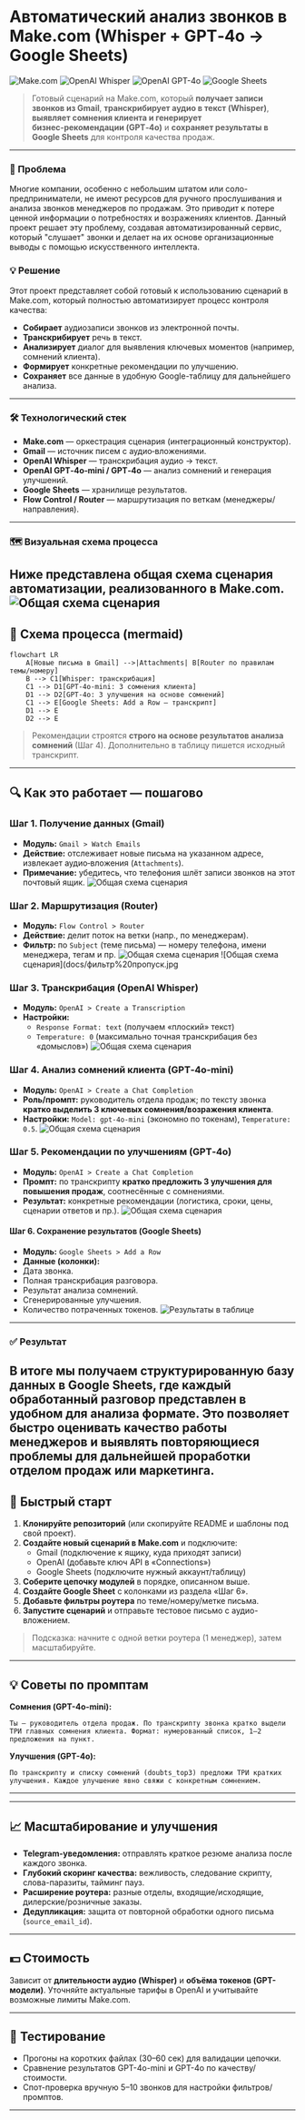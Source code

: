 # Автоматический анализ звонков в Make.com (Whisper + GPT‑4o → Google Sheets)
![Make.com](https://img.shields.io/badge/Platform-Make.com-6d5efc?logo=make&logoColor=white)
![OpenAI Whisper](https://img.shields.io/badge/OpenAI-Whisper-412991?logo=openai&logoColor=white)
![OpenAI GPT-4o](https://img.shields.io/badge/OpenAI-GPT--4o-412991?logo=openai&logoColor=white)
![Google Sheets](https://img.shields.io/badge/Google%20Sheets-Data%20Storage-34a853?logo=googlesheets&logoColor=white)

> Готовый сценарий на Make.com, который **получает записи звонков из Gmail**, **транскрибирует аудио в текст (Whisper)**, **выявляет сомнения клиента и генерирует бизнес‑рекомендации (GPT‑4o)** и **сохраняет результаты в Google Sheets** для контроля качества продаж.
---- 
### 🎯 Проблема 
Многие компании, особенно с небольшим штатом или соло-предприниматели, не имеют ресурсов для ручного прослушивания и анализа звонков менеджеров по продажам. Это приводит к потере ценной информации о потребностях и возражениях клиентов. Данный проект решает эту проблему, создавая автоматизированный сервис, который "слушает" звонки и делает на их основе организационные выводы с помощью искусственного интеллекта. 
### 💡 Решение 
Этот проект представляет собой готовый к использованию сценарий в Make.com, который полностью автоматизирует процесс контроля качества: 
* **Собирает** аудиозаписи звонков из электронной почты. 
* **Транскрибирует** речь в текст. 
* **Анализирует** диалог для выявления ключевых моментов (например, сомнений клиента). 
* **Формирует** конкретные рекомендации по улучшению. 
* **Сохраняет** все данные в удобную Google-таблицу для дальнейшего анализа. 
---- 
### 🛠️ Технологический стек 
- **Make.com** — оркестрация сценария (интеграционный конструктор).
- **Gmail** — источник писем с аудио‑вложениями.
- **OpenAI Whisper** — транскрибация аудио → текст.
- **OpenAI GPT‑4o‑mini / GPT‑4o** — анализ сомнений и генерация улучшений.
- **Google Sheets** — хранилище результатов.
- **Flow Control / Router** — маршрутизация по веткам (менеджеры/направления).
--- 
### 🗺️ Визуальная схема процесса 
Ниже представлена общая схема сценария автоматизации, реализованного в Make.com.
![Общая схема сценария](docs/общая%20схема.jpg)
---

## 🧭 Схема процесса (mermaid)
```mermaid
flowchart LR
    A[Новые письма в Gmail] -->|Attachments| B[Router по правилам темы/номеру]
    B --> C1[Whisper: транскрибация]
    C1 --> D1[GPT-4o-mini: 3 сомнения клиента]
    D1 --> D2[GPT-4o: 3 улучшения на основе сомнений]
    C1 --> E[Google Sheets: Add a Row — транскрипт]
    D1 --> E
    D2 --> E
```
> Рекомендации строятся **строго на основе результатов анализа сомнений** (Шаг 4). Дополнительно в таблицу пишется исходный транскрипт.

---


## 🔍 Как это работает — пошагово

### Шаг 1. Получение данных (Gmail)
- **Модуль:** `Gmail > Watch Emails`  
- **Действие:** отслеживает новые письма на указанном адресе, извлекает аудио‑вложения (`Attachments`).  
- **Примечание:** убедитесь, что телефония шлёт записи звонков на этот почтовый ящик.
![Общая схема сценария](docs/Извлечение%20из%20письма.jpg)

### Шаг 2. Маршрутизация (Router)
- **Модуль:** `Flow Control > Router`  
- **Действие:** делит поток на ветки (напр., по менеджерам).  
- **Фильтр:** по `Subject` (теме письма) — номеру телефона, имени менеджера, тегам и пр.
![Общая схема сценария](docs/фильтр%20блок.jpg)
![Общая схема сценария](docs/фильтр%20пропуск.jpg

### Шаг 3. Транскрибация (OpenAI Whisper)
- **Модуль:** `OpenAI > Create a Transcription`  
- **Настройки:**  
  - `Response Format: text` (получаем «плоский» текст)  
  - `Temperature: 0` (максимально точная транскрибация без «домыслов»)
![Общая схема сценария](docs/транскрибация.jpg)

### Шаг 4. Анализ сомнений клиента (GPT‑4o‑mini)
- **Модуль:** `OpenAI > Create a Chat Completion`  
- **Роль/промпт:** руководитель отдела продаж; по тексту звонка **кратко выделить 3 ключевых сомнения/возражения клиента**.  
- **Настройки:** `Model: gpt‑4o‑mini` (экономно по токенам), `Temperature: 0.5`.
![Общая схема сценария](docs/Выявление%20сомнений.jpg)

### Шаг 5. Рекомендации по улучшениям (GPT‑4o)
- **Модуль:** `OpenAI > Create a Chat Completion`  
- **Промпт:** по транскрипту **кратко предложить 3 улучшения для повышения продаж**, соотнесённые с сомнениями.  
- **Результат:** конкретные рекомендации (логистика, сроки, цены, сценарии ответов и пр.).
![Общая схема сценария](docs/Предложение%20улучшений.jpg)

#### **Шаг 6. Сохранение результатов (Google Sheets)** 
- **Модуль:** `Google Sheets > Add a Row` 
- **Данные (колонки):** 
- Дата звонка. 
- Полная транскрибация разговора. 
- Результат анализа сомнений. 
- Сгенерированные улучшения. 
- Количество потраченных токенов. 
![Результаты в таблице](docs/рез-ты%20в%20табл.jpg)
---
### ✅ Результат 
В итоге мы получаем структурированную базу данных в Google Sheets, где каждый обработанный разговор представлен в удобном для анализа формате. Это позволяет быстро оценивать качество работы менеджеров и выявлять повторяющиеся проблемы для дальнейшей проработки отделом продаж или маркетинга. 
---

## 🚀 Быстрый старт

1) **Клонируйте репозиторий** (или скопируйте README и шаблоны под свой проект).  
2) **Создайте новый сценарий в Make.com** и подключите:
   - Gmail (подключение к ящику, куда приходят записи)
   - OpenAI (добавьте ключ API в «Connections»)
   - Google Sheets (подключите нужный аккаунт/таблицу)
3) **Соберите цепочку модулей** в порядке, описанном выше.  
4) **Создайте Google Sheet** с колонками из раздела «Шаг 6».  
5) **Добавьте фильтры роутера** по теме/номеру/метке письма.  
6) **Запустите сценарий** и отправьте тестовое письмо с аудио-вложением.

> Подсказка: начните с одной ветки роутера (1 менеджер), затем масштабируйте.

---

## 💡 Советы по промптам

**Сомнения (GPT-4o-mini):**
```
Ты — руководитель отдела продаж. По транскрипту звонка кратко выдели ТРИ главных сомнения клиента. Формат: нумерованный список, 1–2 предложения на пункт.
```

**Улучшения (GPT-4o):**
```
По транскрипту и списку сомнений (doubts_top3) предложи ТРИ кратких улучшения. Каждое улучшение явно свяжи с конкретным сомнением.
```

---
---

## 📈 Масштабирование и улучшения
- **Telegram-уведомления:** отправлять краткое резюме анализа после каждого звонка.
- **Глубокий скоринг качества:** вежливость, следование скрипту, слова-паразиты, тайминг пауз.
- **Расширение роутера:** разные отделы, входящие/исходящие, дилерские/розничные заказы.
- **Дедупликация:** защита от повторной обработки одного письма (`source_email_id`).

---

## 💵 Стоимость
Зависит от **длительности аудио (Whisper)** и **объёма токенов (GPT-модели)**. Уточняйте актуальные тарифы в OpenAI и учитывайте возможные лимиты Make.com.

---

## 🧪 Тестирование
- Прогоны на коротких файлах (30–60 сек) для валидации цепочки.
- Сравнение результатов GPT-4o-mini и GPT-4o по качеству/стоимости.
- Спот-проверка вручную 5–10 звонков для настройки фильтров/промптов.

---

